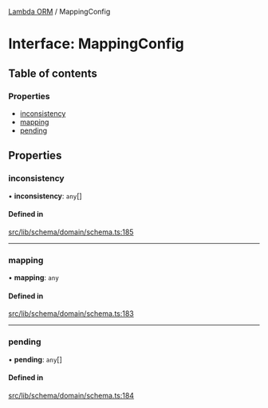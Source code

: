 [Lambda ORM](../README.md) / MappingConfig

# Interface: MappingConfig

## Table of contents

### Properties

- [inconsistency](MappingConfig.md#inconsistency)
- [mapping](MappingConfig.md#mapping)
- [pending](MappingConfig.md#pending)

## Properties

### inconsistency

• **inconsistency**: `any`[]

#### Defined in

[src/lib/schema/domain/schema.ts:185](https://github.com/FlavioLionelRita/lambdaorm/blob/45e3c40a/src/lib/schema/domain/schema.ts#L185)

___

### mapping

• **mapping**: `any`

#### Defined in

[src/lib/schema/domain/schema.ts:183](https://github.com/FlavioLionelRita/lambdaorm/blob/45e3c40a/src/lib/schema/domain/schema.ts#L183)

___

### pending

• **pending**: `any`[]

#### Defined in

[src/lib/schema/domain/schema.ts:184](https://github.com/FlavioLionelRita/lambdaorm/blob/45e3c40a/src/lib/schema/domain/schema.ts#L184)
